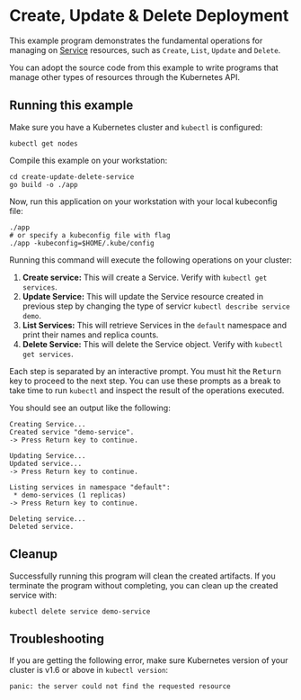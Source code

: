 # Create, Update & Delete Deployment

This example program demonstrates the fundamental operations for managing on
[Service][1] resources, such as `Create`, `List`, `Update` and `Delete`.

You can adopt the source code from this example to write programs that manage
other types of resources through the Kubernetes API.

## Running this example

Make sure you have a Kubernetes cluster and `kubectl` is configured:

    kubectl get nodes

Compile this example on your workstation:

```
cd create-update-delete-service
go build -o ./app
```

Now, run this application on your workstation with your local kubeconfig file:

```
./app
# or specify a kubeconfig file with flag
./app -kubeconfig=$HOME/.kube/config
```

Running this command will execute the following operations on your cluster:

1. **Create service:** This will create a  Service. Verify with
   `kubectl get services`.
2. **Update Service:** This will update the Service resource created in
   previous step by changing the type of servicr
   `kubectl describe service demo`.
3. **List Services:** This will retrieve Services in the `default`
   namespace and print their names and replica counts.
4. **Delete Service:** This will delete the Service object. Verify with `kubectl get services`.

Each step is separated by an interactive prompt. You must hit the
<kbd>Return</kbd> key to proceed to the next step. You can use these prompts as
a break to take time to run `kubectl` and inspect the result of the operations
executed.

You should see an output like the following:

```
Creating Service...
Created service "demo-service".
-> Press Return key to continue.

Updating Service...
Updated service...
-> Press Return key to continue.

Listing services in namespace "default":
 * demo-services (1 replicas)
-> Press Return key to continue.

Deleting service...
Deleted service.
```

## Cleanup

Successfully running this program will clean the created artifacts. If you
terminate the program without completing, you can clean up the created
service with:

    kubectl delete service demo-service

## Troubleshooting

If you are getting the following error, make sure Kubernetes version of your
cluster is v1.6 or above in `kubectl version`:

    panic: the server could not find the requested resource

[1]: https://kubernetes.io/docs/user-guide/service/
